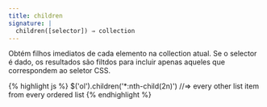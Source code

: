 ```yaml
---
title: children
signature: |
  children([selector]) ⇒ collection
---
```


Obtém filhos imediatos de cada elemento na collection atual. Se o selector é dado,
os resultados são filtdos para incluir apenas aqueles que correspondem ao seletor CSS.

{% highlight js %}
$('ol').children('*:nth-child(2n)')
//=> every other list item from every ordered list
{% endhighlight %}
